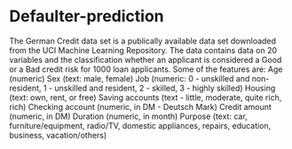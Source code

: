 # Defaulter-prediction

The German Credit data set is a publically available data set downloaded from the UCI Machine Learning Repository. The data contains data on 20 variables and the classification whether an applicant is considered a Good or a Bad credit risk for 1000 loan applicants. Some of the features are:
Age (numeric)
Sex (text: male, female)
Job (numeric: 0 - unskilled and non-resident, 1 - unskilled and resident, 2 - skilled, 3 - highly skilled)
Housing (text: own, rent, or free)
Saving accounts (text - little, moderate, quite rich, rich)
Checking account (numeric, in DM - Deutsch Mark)
Credit amount (numeric, in DM)
Duration (numeric, in month)
Purpose (text: car, furniture/equipment, radio/TV, domestic appliances, repairs, education, business, vacation/others)
